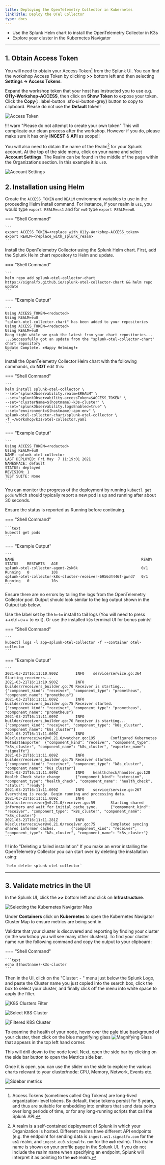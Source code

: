 ```yaml
---
title: Deploying the OpenTelemetry Collector in Kubernetes
linkTitle: Deploy the OTel Collector
type: docs
---
```


* Use the Splunk Helm chart to install the OpenTelemetry Collector in K3s
* Explore your cluster in the Kubernetes Navigator

---

## 1. Obtain Access Token

You will need to obtain your Access Token[^1] from the Splunk UI. You can find the workshop Access Token by clicking **>>** bottom left and then selecting **Settings → Access Tokens**.

Expand the workshop token that your host has instructed you to use e.g. **O11y-Workshop-ACCESS**, then click on **Show Token** to expose your token. Click the **Copy**{: .label-button  .sfx-ui-button-grey} button to copy to clipboard. Please do not use the **Default** token!

![Access Token](/images/otel/access-token.png)

!!! warn "Please do not attempt to create your own token"
    This will complicate our clean process after the workshop.
    However if you do, please make sure it has only **INGEST** & **API** as scope!!

You will also need to obtain the name of the Realm[^2] for your Splunk account.  At the top of the side menu, click on your name and select **Account Settings**. The Realm can be found in the middle of the page within the Organizations section.  In this example it is `us0`.

![Account Settings](/images/otel/account-settings.png)

## 2. Installation using Helm

Create the `ACCESS_TOKEN` and `REALM` environment variables to use in the proceeding Helm install command. For instance, if your realm is `us1`, you would type `export REALM=us1` and for `eu0` type `export REALM=eu0`.

=== "Shell Command"

    ```
    export ACCESS_TOKEN=<replace_with_O11y-Workshop-ACCESS_token>
    export REALM=<replace_with_splunk_realm>
    ```

Install the OpenTelemetry Collector using the Splunk Helm chart. First, add the Splunk Helm chart repository to Helm and update.

=== "Shell Command"

    ```
    helm repo add splunk-otel-collector-chart https://signalfx.github.io/splunk-otel-collector-chart && helm repo update
    ```

=== "Example Output"

    ```
    Using ACCESS_TOKEN=<redacted>
    Using REALM=eu0
    "splunk-otel-collector-chart" has been added to your repositories
    Using ACCESS_TOKEN=<redacted>
    Using REALM=eu0
    Hang tight while we grab the latest from your chart repositories...
    ...Successfully got an update from the "splunk-otel-collector-chart" chart repository
    Update Complete. ⎈Happy Helming!⎈
    ```

Install the OpenTelemetry Collector Helm chart with the following commands, do **NOT** edit this:

=== "Shell Command"

    ```
    helm install splunk-otel-collector \
    --set="splunkObservability.realm=$REALM" \
    --set="splunkObservability.accessToken=$ACCESS_TOKEN" \
    --set="clusterName=$(hostname)-k3s-cluster" \
    --set="splunkObservability.logsEnabled=true" \
    --set="environment=$(hostname)-apm-env" \
    splunk-otel-collector-chart/splunk-otel-collector \
    -f ~/workshop/k3s/otel-collector.yaml
    ```

=== "Example Output"

    ```
    Using ACCESS_TOKEN=<redacted>
    Using REALM=eu0
    NAME: splunk-otel-collector
    LAST DEPLOYED: Fri May  7 11:19:01 2021
    NAMESPACE: default
    STATUS: deployed
    REVISION: 1
    TEST SUITE: None
    ```

You can monitor the progress of the deployment by running `kubectl get pods` which should typically report a new pod is up and running after about 30 seconds.

Ensure the status is reported as Running before continuing.

=== "Shell Command"

    ```text
    kubectl get pods
    ```

=== "Example Output"

    ```
    NAME                                                          READY   STATUS    RESTARTS   AGE
    splunk-otel-collector-agent-2sk6k                             0/1     Running   0          10s
    splunk-otel-collector-k8s-cluster-receiver-6956d4446f-gwnd7   0/1     Running   0          10s
    ```

Ensure there are no errors by tailing the logs from the OpenTelemetry Collector pod. Output should look similar to the log output shown in the Output tab below.

Use the label set by the `helm` install to tail logs (You will need to press ++ctrl+c++ to exit). Or use the installed `k9s` terminal UI for bonus points!

=== "Shell Command"

    ```
    kubectl logs -l app=splunk-otel-collector -f --container otel-collector
    ```

=== "Example Output"

    ```
    2021-03-21T16:11:10.900Z        INFO    service/service.go:364  Starting receivers...
    2021-03-21T16:11:10.900Z        INFO    builder/receivers_builder.go:70 Receiver is starting... {"component_kind": "receiver", "component_type": "prometheus", "component_name": "prometheus"}
    2021-03-21T16:11:11.009Z        INFO    builder/receivers_builder.go:75 Receiver started.       {"component_kind": "receiver", "component_type": "prometheus", "component_name": "prometheus"}
    2021-03-21T16:11:11.009Z        INFO    builder/receivers_builder.go:70 Receiver is starting... {"component_kind": "receiver", "component_type": "k8s_cluster", "component_name": "k8s_cluster"}
    2021-03-21T16:11:11.009Z        INFO    k8sclusterreceiver@v0.21.0/watcher.go:195       Configured Kubernetes MetadataExporter  {"component_kind": "receiver", "component_type": "k8s_cluster", "component_name": "k8s_cluster", "exporter_name": "signalfx"}
    2021-03-21T16:11:11.009Z        INFO    builder/receivers_builder.go:75 Receiver started.       {"component_kind": "receiver", "component_type": "k8s_cluster", "component_name": "k8s_cluster"}
    2021-03-21T16:11:11.009Z        INFO    healthcheck/handler.go:128      Health Check state change       {"component_kind": "extension", "component_type": "health_check", "component_name": "health_check", "status": "ready"}
    2021-03-21T16:11:11.009Z        INFO    service/service.go:267  Everything is ready. Begin running and processing data.
    2021-03-21T16:11:11.009Z        INFO    k8sclusterreceiver@v0.21.0/receiver.go:59       Starting shared informers and wait for initial cache sync.      {"component_kind": "receiver", "component_type": "k8s_cluster", "component_name": "k8s_cluster"}
    2021-03-21T16:11:11.281Z        INFO    k8sclusterreceiver@v0.21.0/receiver.go:75       Completed syncing shared informer caches.       {"component_kind": "receiver", "component_type": "k8s_cluster", "component_name": "k8s_cluster"}
    ```

!!! info "Deleting a failed installation"
    If you make an error installing the OpenTelemetry Collector you can start over by deleting the installation using:

    `helm delete splunk-otel-collector`

---

## 3. Validate metrics in the UI

In the Splunk UI, click the **>>** bottom left and click on **Infrastructure**.

![Selecting the Kubernetes Navigator Map](/images/otel/clustermap-nav.png)

Under **Containers** click on **Kubernetes** to open the Kubernetes Navigator Cluster Map to ensure metrics are being sent in.

Validate that your cluster is discovered and reporting by finding your cluster (in the workshop you will see many other clusters). To find your cluster name run the following command and copy the output to your clipboard:

=== "Shell Command"
  
    ```text
    echo $(hostname)-k3s-cluster
    ```

Then in the UI, click on the "Cluster: - " menu just below the Splunk Logo, and paste the Cluster name you just copied into the search box, click the box to select your cluster, and finally click off the menu into white space to apply the filter.

![K8S Clusters Filter](/images/otel/search-k3s-cluster.png)

![Select K8S Cluster](/images/otel/selecting-k3s-cluster.png)

![Filtered K8S Cluster](/images/otel/filtered-k3s-cluster.png)

To examine the health of your node, hover over the pale blue background of your cluster, then click on the blue magnifying glass ![Magnifying Glass](/images/otel/blue-cross.png) that appears in the top left hand corner.

This will drill down to the node level.  Next, open the side bar by clicking on the side bar button to open the Metrics side bar.

Once it is open, you can use the slider on the side to explore the various charts relevant to your cluster/node: CPU, Memory, Network, Events etc.

![Sidebar metrics](/images/otel/explore-metrics.png)

[^1]: Access Tokens (sometimes called Org Tokens) are long-lived organization-level tokens. By default, these tokens persist for 5 years, and thus are suitable for embedding into emitters that send data points over long periods of time, or for any long-running scripts that call the Splunk API.

[^2]: A realm is a self-contained deployment of Splunk in which your Organization is hosted. Different realms have different API endpoints (e.g. the endpoint for sending data is `ingest.us1.signalfx.com` for the **`us1`** realm, and `ingest.eu0.signalfx.com` for the **`eu0`** realm). This realm name is shown on your profile page in the Splunk UI. If you do not include the realm name when specifying an endpoint, Splunk will interpret it as pointing to the **`us0`** realm.
